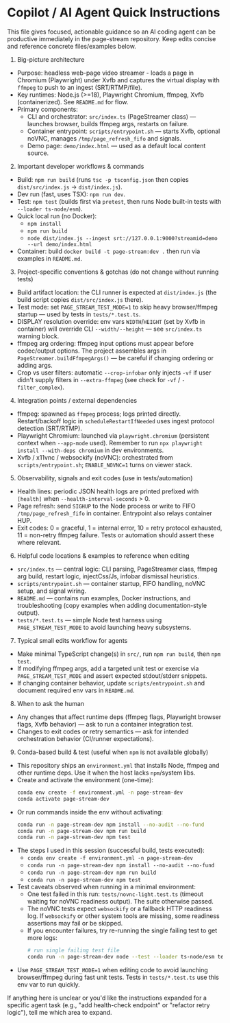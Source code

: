 # Copilot / AI Agent Quick Instructions

This file gives focused, actionable guidance so an AI coding agent can be productive immediately in the
page-stream repository. Keep edits concise and reference concrete files/examples below.

1) Big-picture architecture
  - Purpose: headless web-page video streamer - loads a page in Chromium (Playwright) under Xvfb
    and captures the virtual display with `ffmpeg` to push to an ingest (SRT/RTMP/file).
  - Key runtimes: Node.js (>=18), Playwright Chromium, ffmpeg, Xvfb (containerized). See `README.md` for flow.
  - Primary components:
    - CLI and orchestrator: `src/index.ts` (PageStreamer class) — launches browser, builds ffmpeg args, restarts on failure.
    - Container entrypoint: `scripts/entrypoint.sh` — starts Xvfb, optional noVNC, manages `/tmp/page_refresh_fifo` and signals.
    - Demo page: `demo/index.html` — used as a default local content source.

2) Important developer workflows & commands
  - Build: `npm run build` (runs `tsc -p tsconfig.json` then copies `dist/src/index.js` -> `dist/index.js`).
  - Dev run (fast, uses TSX): `npm run dev`.
  - Test: `npm test` (builds first via `pretest`, then runs Node built-in tests with `--loader ts-node/esm`).
  - Quick local run (no Docker):
    - `npm install`
    - `npm run build`
    - `node dist/index.js --ingest srt://127.0.0.1:9000?streamid=demo --url demo/index.html`
  - Container: build `docker build -t page-stream:dev .` then run via examples in `README.md`.

3) Project-specific conventions & gotchas (do not change without running tests)
  - Build artifact location: the CLI runner is expected at `dist/index.js` (the build script copies `dist/src/index.js` there).
  - Test mode: set `PAGE_STREAM_TEST_MODE=1` to skip heavy browser/ffmpeg startup — used by tests in `tests/*.test.ts`.
  - DISPLAY resolution override: env vars `WIDTH`/`HEIGHT` (set by Xvfb in container) will override CLI `--width/--height` — see `src/index.ts` warning block.
  - ffmpeg arg ordering: ffmpeg input options must appear before codec/output options. The project assembles args in `PageStreamer.buildFfmpegArgs()` — be careful if changing ordering or adding args.
  - Crop vs user filters: automatic `--crop-infobar` only injects `-vf` if user didn't supply filters in `--extra-ffmpeg` (see check for `-vf` / `-filter_complex`).

4) Integration points / external dependencies
  - ffmpeg: spawned as `ffmpeg` process; logs printed directly. Restart/backoff logic in `scheduleRestartIfNeeded` uses ingest protocol detection (SRT/RTMP).
  - Playwright Chromium: launched via `playwright.chromium` (persistent context when `--app-mode` used). Remember to run `npx playwright install --with-deps chromium` in dev environments.
  - Xvfb / x11vnc / websockify (noVNC): orchestrated from `scripts/entrypoint.sh`; `ENABLE_NOVNC=1` turns on viewer stack.

5) Observability, signals and exit codes (use in tests/automation)
  - Health lines: periodic JSON health logs are printed prefixed with `[health]` when `--health-interval-seconds` > 0.
  - Page refresh: send `SIGHUP` to the Node process or write to FIFO `/tmp/page_refresh_fifo` in container. Entrypoint also relays container HUP.
  - Exit codes: 0 = graceful, 1 = internal error, 10 = retry protocol exhausted, 11 = non-retry ffmpeg failure. Tests or automation should assert these where relevant.

6) Helpful code locations & examples to reference when editing
  - `src/index.ts` — central logic: CLI parsing, PageStreamer class, ffmpeg arg build, restart logic, injectCss/Js, infobar dismissal heuristics.
  - `scripts/entrypoint.sh` — container startup, FIFO handling, noVNC setup, and signal wiring.
  - `README.md` — contains run examples, Docker instructions, and troubleshooting (copy examples when adding documentation-style output).
  - `tests/*.test.ts` — simple Node test harness using `PAGE_STREAM_TEST_MODE` to avoid launching heavy subsystems.

7) Typical small edits workflow for agents
  - Make minimal TypeScript change(s) in `src/`, run `npm run build`, then `npm test`.
  - If modifying ffmpeg args, add a targeted unit test or exercise via `PAGE_STREAM_TEST_MODE` and assert expected stdout/stderr snippets.
  - If changing container behavior, update `scripts/entrypoint.sh` and document required env vars in `README.md`.

8) When to ask the human
  - Any changes that affect runtime deps (ffmpeg flags, Playwright browser flags, Xvfb behavior) — ask to run a container integration test.
  - Changes to exit codes or retry semantics — ask for intended orchestration behavior (CI/runner expectations).

9) Conda-based build & test (useful when `npm` is not available globally)
  - This repository ships an `environment.yml` that installs Node, ffmpeg and other runtime deps. Use it when the host lacks `npm`/system libs.
  - Create and activate the environment (one-time):
    ```bash
    conda env create -f environment.yml -n page-stream-dev
    conda activate page-stream-dev
    ```
  - Or run commands inside the env without activating:
    ```bash
    conda run -n page-stream-dev npm install --no-audit --no-fund
    conda run -n page-stream-dev npm run build
    conda run -n page-stream-dev npm test
    ```
  - The steps I used in this session (successful build, tests executed):
    - `conda env create -f environment.yml -n page-stream-dev`
    - `conda run -n page-stream-dev npm install --no-audit --no-fund`
    - `conda run -n page-stream-dev npm run build`
    - `conda run -n page-stream-dev npm test`
  - Test caveats observed when running in a minimal environment:
    - One test failed in this run: `tests/novnc-light.test.ts` (timeout waiting for noVNC readiness output). The suite otherwise passed.
    - The noVNC tests expect `websockify` or a fallback HTTP readiness log. If `websockify` or other system tools are missing, some readiness assertions may fail or be skipped.
    - If you encounter failures, try re-running the single failing test to get more logs:
      ```bash
      # run single failing test file
      conda run -n page-stream-dev node --test --loader ts-node/esm tests/novnc-light.test.ts
      ```
  - Use `PAGE_STREAM_TEST_MODE=1` when editing code to avoid launching browser/ffmpeg during fast unit tests. Tests in `tests/*.test.ts` use this env var to run quickly.

If anything here is unclear or you'd like the instructions expanded for a specific agent task (e.g., "add health-check endpoint" or "refactor retry logic"), tell me which area to expand.
